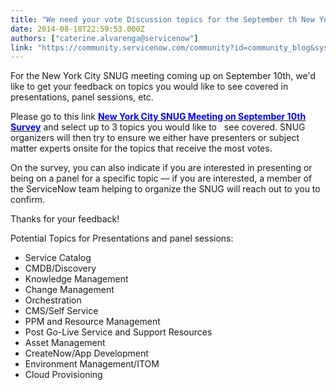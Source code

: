 ```yaml
---
title: "We need your vote Discussion topics for the September th New York City SNUG"
date: 2014-08-18T22:59:53.000Z
authors: ["caterine.alvarenga@servicenow"]
link: "https://community.servicenow.com/community?id=community_blog&sys_id=ce9d2e69dbd0dbc01dcaf3231f9619f7"
---
```

<p>For the New York City SNUG meeting coming up on September 10th, we'd like to get your feedback on topics you would like to see covered in presentations, panel sessions, etc.</p><p></p><p>Please go to this link <a href="https://www.surveymonkey.com/s/GSWSH7L"><span style="color: #0000ff;"><strong>New York City SNUG Meeting on September 10th Survey</strong></span></a> and select up to 3 topics you would like to   see covered. SNUG organizers will then try to ensure we either have presenters or subject matter experts onsite for the topics that receive the most votes.</p><p></p><p>On the survey, you can also indicate if you are interested in presenting or being on a panel for a specific topic — if you are interested, a member of the ServiceNow team helping to organize the SNUG will reach out to you to confirm.</p><p></p><p>Thanks for your feedback!</p><p></p><p>Potential Topics for Presentations and panel sessions:</p><p></p><ul><li>Service Catalog</li><li>CMDB/Discovery</li><li>Knowledge Management</li><li>Change Management</li><li>Orchestration</li><li>CMS/Self Service</li><li>PPM and Resource Management</li><li>Post Go-Live Service and Support Resources</li><li>Asset Management</li><li>CreateNow/App Development</li><li>Environment Management/ITOM</li><li>Cloud Provisioning</li></ul><p></p><p><strong><br/></strong></p>